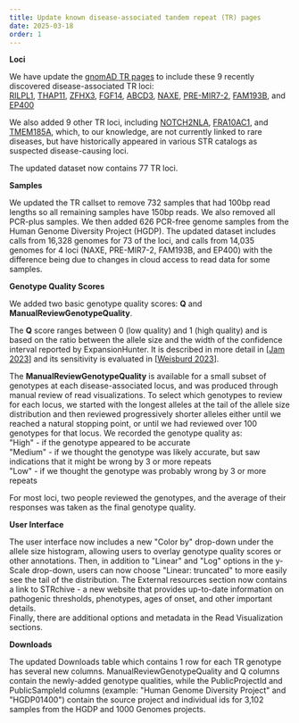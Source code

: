 ```yaml
---
title: Update known disease-associated tandem repeat (TR) pages
date: 2025-03-18
order: 1
---
```


**Loci**

We have update the [gnomAD TR pages](https://gnomad.broadinstitute.org/short-tandem-repeats?dataset=gnomad_r4) to include these 9 recently discovered disease-associated TR loci:  
[RILPL1](https://gnomad.broadinstitute.org/short-tandem-repeat/RILPL1?dataset=gnomad_r4), 
[THAP11](https://gnomad.broadinstitute.org/short-tandem-repeat/THAP11?dataset=gnomad_r4), 
[ZFHX3](https://gnomad.broadinstitute.org/short-tandem-repeat/ZFHX3?dataset=gnomad_r4),
[FGF14](https://gnomad.broadinstitute.org/short-tandem-repeat/FGF14?dataset=gnomad_r4), 
[ABCD3](https://gnomad.broadinstitute.org/short-tandem-repeat/ABCD3?dataset=gnomad_r4), 
[NAXE](https://gnomad.broadinstitute.org/short-tandem-repeat/NAXE?dataset=gnomad_r4), 
[PRE-MIR7-2](https://gnomad.broadinstitute.org/short-tandem-repeat/PRE-MIR7-2?dataset=gnomad_r4), 
[FAM193B](https://gnomad.broadinstitute.org/short-tandem-repeat/FAM193B?dataset=gnomad_r4), 
and [EP400](https://gnomad.broadinstitute.org/short-tandem-repeat/EP400?dataset=gnomad_r4)

We also added 9 other TR loci, including [NOTCH2NLA](https://gnomad.broadinstitute.org/short-tandem-repeat/NOTCH2NLA?dataset=gnomad_r4), [FRA10AC1](https://gnomad.broadinstitute.org/short-tandem-repeat/FRA10AC1?dataset=gnomad_r4), and [TMEM185A](https://gnomad.broadinstitute.org/short-tandem-repeat/TMEM185A?dataset=gnomad_r4), which, to our knowledge, are not currently linked to rare diseases, but have historically appeared in various STR catalogs as suspected disease-causing loci. 

The updated dataset now contains 77 TR loci. 


**Samples**

We updated the TR callset to remove 732 samples that had 100bp read lengths so all remaining samples have 150bp reads. We also removed all PCR-plus samples. We then added 626 PCR-free genome samples from the Human Genome Diversity Project (HGDP). The updated dataset includes calls from 16,328 genomes for 73 of the loci, and calls from 14,035 genomes for 4 loci (NAXE, PRE-MIR7-2, FAM193B, and EP400) with 
the difference being due to changes in cloud access to read data for some samples. 

**Genotype Quality Scores**

We added two basic genotype quality scores: **Q** and **ManualReviewGenotypeQuality**.  

The **Q** score ranges between 0 (low quality) and 1 (high quality) and is based on the ratio between the allele size and the width of the confidence interval reported by ExpansionHunter. It is described in more detail in [[Jam 2023](https://pmc.ncbi.nlm.nih.gov/articles/PMC10028971)] and its sensitivity is evaluated in [[Weisburd 2023](https://pubmed.ncbi.nlm.nih.gov/37214979/)].

The **ManualReviewGenotypeQuality** is available for a small subset of genotypes at each disease-associated locus, and was produced through manual review of read visualizations.
To select which genotypes to review for each locus, we started with the longest alleles at the tail of the allele size distribution and then 
reviewed progressively shorter alleles either until we reached a natural stopping point, or until we had reviewed over 100 genotypes for that locus. 
We recorded the genotype quality as:  
"High" - if the genotype appeared to be accurate  
"Medium" - if we thought the genotype was likely accurate, but saw indications that it might be wrong by 3 or more repeats  
"Low" - if we thought the genotype was probably wrong by 3 or more repeats  


For most loci, two people reviewed the genotypes, and the average of their responses was taken as the final genotype quality. 

**User Interface**

The user interface now includes a new "Color by" drop-down under the allele size histogram, allowing users to overlay genotype quality scores or other annotations. 
Then, in addition to "Linear" and "Log" options in the y-Scale drop-down, users can now choose "Linear: truncated" to more easily see the tail of the distribution. 
The External resources section now contains a link to STRchive - a new website that provides up-to-date information on pathogenic thresholds, phenotypes, ages of onset, and other important details.  
Finally, there are additional options and metadata in the Read Visualization sections.

**Downloads**

The updated Downloads table which contains 1 row for each TR genotype has several new columns.
ManualReviewGenotypeQuality and Q columns contain the newly-added genotype qualities, while the PublicProjectId and PublicSampleId columns 
(example: "Human Genome Diversity Project" and "HGDP01400") contain the source project and individual ids for 3,102 samples from the HGDP and 1000 Genomes projects.

